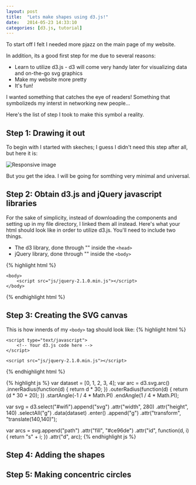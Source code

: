 ```yaml
---
layout: post
title:  "Lets make shapes using d3.js!"
date:   2014-05-23 14:33:10
categories: [d3.js, tutorial]
---
```


To start off I felt I needed more pjazz on the main page of my website.

In addition, its a good first step for me due to several reasons:

 * Learn to utilize d3.js - d3 will come very handy later for visualizing data and on-the-go svg graphics
 * Make my website more pretty
 * It's fun!

I wanted something that catches the eye of readers! Something that symbolizeds my interst in networking new people... 

Here's the list of step I took to make this symbol a reality.

## Step 1: Drawing it out

To begin with I started with skeches; I guess I didn't need this step after all, but here it is:

<img src="http://i.imgur.com/l4g6V3T.jpg" class="img-responsive" alt="Responsive image">

But you get the idea. I will be going for somthing very minimal and universal.

## Step 2: Obtain d3.js and jQuery javascript libraries

For the sake of simplicity, instead of downloading the components and setting up in my file directory, I linked them all instead.
Here's what your html should look like in order to utilize d3.js.
You'll need to include two things. 

 * The d3 library, done through "<script charset="utf-8" src="js/d3.min.js"></script>" inside the `<head>` 
 * jQuery library, done through "<script src="js/jquery-2.1.0.min.js"></script>" inside the `<body>` 

{% highlight html %}
<!DOCTYPE html>
<html>
    <head>
        <title>My website</title>
        <script charset="utf-8" src="js/d3.min.js"></script>
    </head>

    <body>     
        <script src="js/jquery-2.1.0.min.js"></script>
    </body>
</html>
{% endhighlight html %}

## Step 3: Creating the SVG canvas

This is how innerds of my `<body>` tag should look like:
{% highlight html %}
<body>
    <div id="wifi"></div>
    
    <script type="text/javascript">
        <!-- Your d3.js code here -->
    </script>
  
    <script src="js/jquery-2.1.0.min.js"></script>
</body>
{% endhighlight html %}


{% highlight js %}
var dataset = [0, 1, 2, 3, 4];
var arc = d3.svg.arc()
    .innerRadius(function(d) {
        return d * 30;
    })
    .outerRadius(function(d) {
        return (d * 30 + 20);
    })
    .startAngle(-1 / 4 * Math.PI)
    .endAngle(1 / 4 * Math.PI);

var svg = d3.select("#wifi").append("svg")
    .attr("width", 280)
    .attr("height", 140)
    .selectAll("g")
    .data(dataset)
    .enter()
    .append("g")
    .attr("transform", "translate(140,140)");

var arcs = svg.append("path")
    .attr("fill", "#ce96de")
    .attr("id", function(d, i) {
        return "s" + i;
    })
    .attr("d", arc);
{% endhighlight js %}    
## Step 4: Adding the shapes

## Step 5: Making concentric circles
